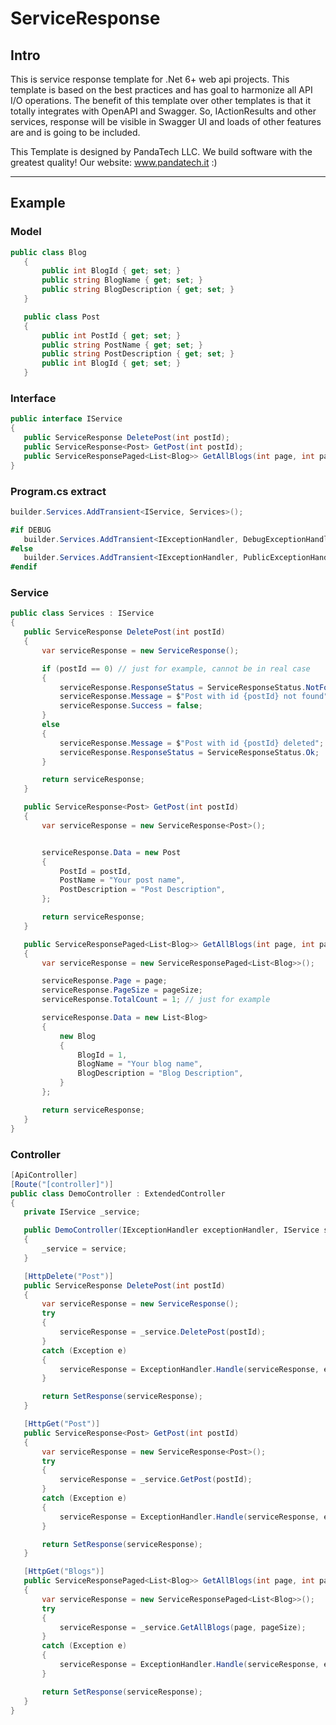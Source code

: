 # ServiceResponse

## Intro
 This is service response template for .Net 6+ web api projects. This template is based on the best practices and
 has goal to harmonize all API I/O operations. The benefit of this template over other templates is that it totally
 integrates with OpenAPI and Swagger. So, IActionResults and other services,
 response will be visible in Swagger UI and loads of other features are and is going to be included.
  
 This Template is designed by PandaTech LLC.
 We build software with the greatest quality!
 Our website: www.pandatech.it :)

 ---

 ## Example
 ### Model
 ```cs
public class Blog
    {
        public int BlogId { get; set; }
        public string BlogName { get; set; }
        public string BlogDescription { get; set; }
    }

    public class Post
    {
        public int PostId { get; set; }
        public string PostName { get; set; }
        public string PostDescription { get; set; }
        public int BlogId { get; set; }
    }
```
### Interface
 ```cs
public interface IService
{
    public ServiceResponse DeletePost(int postId);
    public ServiceResponse<Post> GetPost(int postId);
    public ServiceResponsePaged<List<Blog>> GetAllBlogs(int page, int pageSize);
}
```

### Program.cs extract
 ```cs
builder.Services.AddTransient<IService, Services>();

#if DEBUG
    builder.Services.AddTransient<IExceptionHandler, DebugExceptionHandler>();
#else
    builder.Services.AddTransient<IExceptionHandler, PublicExceptionHandler>();
#endif
```

 ### Service
 ```cs
public class Services : IService
{
    public ServiceResponse DeletePost(int postId)
    {
        var serviceResponse = new ServiceResponse();

        if (postId == 0) // just for example, cannot be in real case
        {
            serviceResponse.ResponseStatus = ServiceResponseStatus.NotFound;
            serviceResponse.Message = $"Post with id {postId} not found";
            serviceResponse.Success = false;
        }
        else
        {
            serviceResponse.Message = $"Post with id {postId} deleted";
            serviceResponse.ResponseStatus = ServiceResponseStatus.Ok;
        }

        return serviceResponse;
    }

    public ServiceResponse<Post> GetPost(int postId)
    {
        var serviceResponse = new ServiceResponse<Post>();


        serviceResponse.Data = new Post
        {
            PostId = postId,
            PostName = "Your post name",
            PostDescription = "Post Description",
        };

        return serviceResponse;
    }

    public ServiceResponsePaged<List<Blog>> GetAllBlogs(int page, int pageSize)
    {
        var serviceResponse = new ServiceResponsePaged<List<Blog>>();

        serviceResponse.Page = page;
        serviceResponse.PageSize = pageSize;
        serviceResponse.TotalCount = 1; // just for example

        serviceResponse.Data = new List<Blog>
        {
            new Blog
            {
                BlogId = 1,
                BlogName = "Your blog name",
                BlogDescription = "Blog Description",
            }
        };

        return serviceResponse;
    }
}
```
 ### Controller
 ```cs
[ApiController]
[Route("[controller]")]
public class DemoController : ExtendedController
{
    private IService _service;

    public DemoController(IExceptionHandler exceptionHandler, IService service) : base(exceptionHandler)
    {
        _service = service;
    }

    [HttpDelete("Post")]
    public ServiceResponse DeletePost(int postId)
    {
        var serviceResponse = new ServiceResponse();
        try
        {
            serviceResponse = _service.DeletePost(postId);
        }
        catch (Exception e)
        {
            serviceResponse = ExceptionHandler.Handle(serviceResponse, e);
        }

        return SetResponse(serviceResponse);
    }

    [HttpGet("Post")]
    public ServiceResponse<Post> GetPost(int postId)
    {
        var serviceResponse = new ServiceResponse<Post>();
        try
        {
            serviceResponse = _service.GetPost(postId);
        }
        catch (Exception e)
        {
            serviceResponse = ExceptionHandler.Handle(serviceResponse, e);
        }

        return SetResponse(serviceResponse);
    }

    [HttpGet("Blogs")]
    public ServiceResponsePaged<List<Blog>> GetAllBlogs(int page, int pageSize)
    {
        var serviceResponse = new ServiceResponsePaged<List<Blog>>();
        try
        {
            serviceResponse = _service.GetAllBlogs(page, pageSize);
        }
        catch (Exception e)
        {
            serviceResponse = ExceptionHandler.Handle(serviceResponse, e);
        }

        return SetResponse(serviceResponse);
    }
}
```
